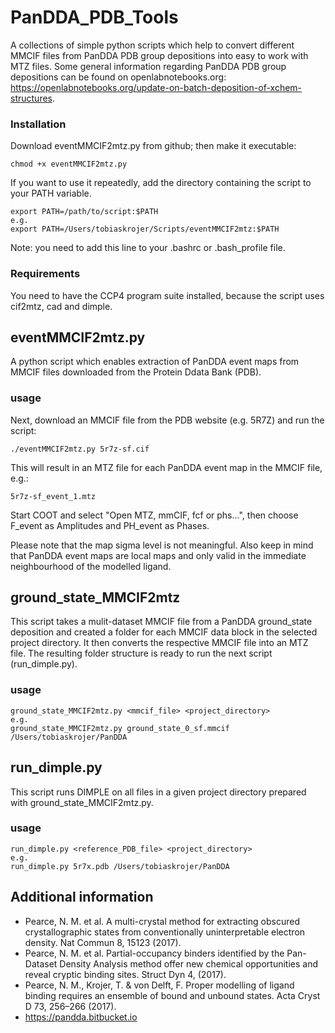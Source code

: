 # PanDDA_PDB_Tools
A collections of simple python scripts which help to convert different MMCIF files from PanDDA PDB group depositions into easy to work with MTZ files. Some general information regarding PanDDA PDB group depositions can be found on openlabnotebooks.org: https://openlabnotebooks.org/update-on-batch-deposition-of-xchem-structures.

### Installation
Download eventMMCIF2mtz.py from github; then make it executable:
```
chmod +x eventMMCIF2mtz.py
```
If you want to use it repeatedly, add the directory containing the script to your PATH variable. 
```
export PATH=/path/to/script:$PATH
e.g.
export PATH=/Users/tobiaskrojer/Scripts/eventMMCIF2mtz:$PATH
```
Note: you need to add this line to your .bashrc or .bash_profile file.

### Requirements
You need to have the CCP4 program suite installed, because the script uses cif2mtz, cad and dimple.



## eventMMCIF2mtz.py
A python script which enables extraction of PanDDA event maps from MMCIF files downloaded from the Protein Ddata Bank (PDB).

### usage

Next, download an MMCIF file from the PDB website (e.g. 5R7Z) and run the script:
```
./eventMMCIF2mtz.py 5r7z-sf.cif
```
This will result in an MTZ file for each PanDDA event map in the MMCIF file, e.g.:
```
5r7z-sf_event_1.mtz
```
Start COOT and select "Open MTZ, mmCIF, fcf or phs...", then choose F_event as Amplitudes and PH_event as Phases.

Please note that the map sigma level is not meaningful. Also keep in mind that PanDDA event maps are local maps and only valid in the immediate neighbourhood of the modelled ligand.


## ground_state_MMCIF2mtz
This script takes a mulit-dataset MMCIF file from a PanDDA ground_state deposition and created a folder for each MMCIF data block in the selected project directory. It then converts the respective MMCIF file into an MTZ file. The resulting folder structure is ready to run the next script (run_dimple.py).

### usage
```
ground_state_MMCIF2mtz.py <mmcif_file> <project_directory>
e.g.
ground_state_MMCIF2mtz.py ground_state_0_sf.mmcif /Users/tobiaskrojer/PanDDA
```

## run_dimple.py
This script runs DIMPLE on all files in a given project directory prepared with ground_state_MMCIF2mtz.py.

### usage
```
run_dimple.py <reference_PDB_file> <project_directory>
e.g.
run_dimple.py 5r7x.pdb /Users/tobiaskrojer/PanDDA
```


## Additional information
* Pearce, N. M. et al. A multi-crystal method for extracting obscured crystallographic states from conventionally uninterpretable electron density. Nat Commun 8, 15123 (2017).
* Pearce, N. M. et al. Partial-occupancy binders identified by the Pan-Dataset Density Analysis method offer new chemical opportunities and reveal cryptic binding sites. Struct Dyn 4, (2017).
* Pearce, N. M., Krojer, T. & von Delft, F. Proper modelling of ligand binding requires an ensemble of bound and unbound states. Acta Cryst D 73, 256–266 (2017).
* https://pandda.bitbucket.io

